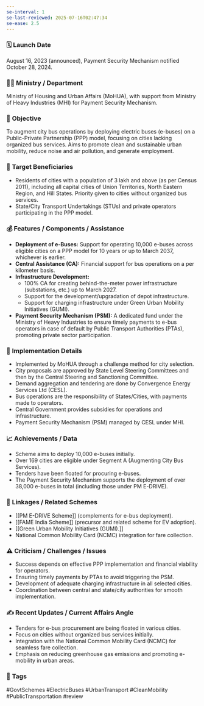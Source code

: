 ```yaml
---
se-interval: 1
se-last-reviewed: 2025-07-16T02:47:34
se-ease: 2.5
---
```


### 🗓️ **Launch Date**
August 16, 2023 (announced), Payment Security Mechanism notified October 28, 2024.

### 🧑‍🏫 **Ministry / Department**
Ministry of Housing and Urban Affairs (MoHUA), with support from Ministry of Heavy Industries (MHI) for Payment Security Mechanism.

### 🎯 **Objective**
To augment city bus operations by deploying electric buses (e-buses) on a Public-Private Partnership (PPP) model, focusing on cities lacking organized bus services. Aims to promote clean and sustainable urban mobility, reduce noise and air pollution, and generate employment.

### 👥 **Target Beneficiaries**
- Residents of cities with a population of 3 lakh and above (as per Census 2011), including all capital cities of Union Territories, North Eastern Region, and Hill States. Priority given to cities without organized bus services.
- State/City Transport Undertakings (STUs) and private operators participating in the PPP model.

### 💰 **Features / Components / Assistance**
- **Deployment of e-Buses:** Support for operating 10,000 e-buses across eligible cities on a PPP model for 10 years or up to March 2037, whichever is earlier.
- **Central Assistance (CA):** Financial support for bus operations on a per kilometer basis.
- **Infrastructure Development:**
    - 100% CA for creating behind-the-meter power infrastructure (substations, etc.) up to March 2027.
    - Support for the development/upgradation of depot infrastructure.
    - Support for charging infrastructure under Green Urban Mobility Initiatives (GUMI).
- **Payment Security Mechanism (PSM):** A dedicated fund under the Ministry of Heavy Industries to ensure timely payments to e-bus operators in case of default by Public Transport Authorities (PTAs), promoting private sector participation.

### 📍 **Implementation Details**
- Implemented by MoHUA through a challenge method for city selection.
- City proposals are approved by State Level Steering Committees and then by the Central Steering and Sanctioning Committee.
- Demand aggregation and tendering are done by Convergence Energy Services Ltd (CESL).
- Bus operations are the responsibility of States/Cities, with payments made to operators.
- Central Government provides subsidies for operations and infrastructure.
- Payment Security Mechanism (PSM) managed by CESL under MHI.

### 📈 **Achievements / Data**
- Scheme aims to deploy 10,000 e-buses initially.
- Over 169 cities are eligible under Segment A (Augmenting City Bus Services).
- Tenders have been floated for procuring e-buses.
- The Payment Security Mechanism supports the deployment of over 38,000 e-buses in total (including those under PM E-DRIVE).

### 🧩 **Linkages / Related Schemes**
- [[PM E-DRIVE Scheme]] (complements for e-bus deployment).
- [[FAME India Scheme]] (precursor and related scheme for EV adoption).
- [[Green Urban Mobility Initiatives (GUMI).]]
- National Common Mobility Card (NCMC) integration for fare collection.

### ⚠️ **Criticism / Challenges / Issues**
- Success depends on effective PPP implementation and financial viability for operators.
- Ensuring timely payments by PTAs to avoid triggering the PSM.
- Development of adequate charging infrastructure in all selected cities.
- Coordination between central and state/city authorities for smooth implementation.

### ✍️ **Recent Updates / Current Affairs Angle**
- Tenders for e-bus procurement are being floated in various cities.
- Focus on cities without organized bus services initially.
- Integration with the National Common Mobility Card (NCMC) for seamless fare collection.
- Emphasis on reducing greenhouse gas emissions and promoting e-mobility in urban areas.

### 🔗 **Tags**
#GovtSchemes #ElectricBuses #UrbanTransport #CleanMobility #PublicTransportation
#review